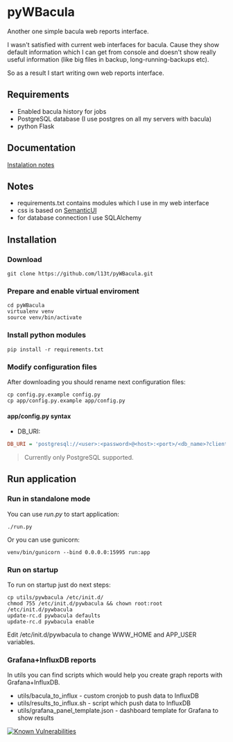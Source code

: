 # pyWBacula

Another one simple bacula web reports interface.

I wasn't satisfied with current web interfaces for bacula. Cause they show default information which I can get from console and doesn't show really useful information (like big files in backup, long-running-backups etc).

So as a result I start writing own web reports interface.

## Requirements

* Enabled bacula history for jobs
* PostgreSQL database (I use postgres on all my servers with bacula)
* python Flask

## Documentation

[Instalation notes](https://github.com/l13t/pyWBacula/wiki/Installation)

## Notes

* requirements.txt contains modules which I use in my web interface
* css is based on [SemanticUI](http://semantic-ui.com/)
* for database connection I use SQLAlchemy

## Installation

### Download

```shell
git clone https://github.com/l13t/pyWBacula.git
```

### Prepare and enable virtual enviroment

```shell
cd pyWBacula
virtualenv venv
source venv/bin/activate
```

### Install python modules

`pip install -r requirements.txt`

### Modify configuration files

After downloading you should rename next configuration files:

```shell
cp config.py.example config.py
cp app/config.py.example app/config.py
```

#### app/config.py syntax

* DB_URI:

```ini
DB_URI = 'postgresql://<user>:<password>@<host>:<port>/<db_name>?client_encoding=utf8'
```

> Currently only PostgreSQL supported.

## Run application

### Run in standalone mode

You can use _run.py_ to start application:

```shell
./run.py
```

Or you can use gunicorn:

```shell
venv/bin/gunicorn --bind 0.0.0.0:15995 run:app
```

### Run on startup

To run on startup just do next steps:

```shell
cp utils/pywbacula /etc/init.d/
chmod 755 /etc/init.d/pywbacula && chown root:root /etc/init.d/pywbacula
update-rc.d pywbacula defaults
update-rc.d pywbacula enable
```

Edit /etc/init.d/pywbacula to change WWW\_HOME and APP\_USER variables.

### Grafana+InfluxDB reports

In utils you can find scripts which would help you create graph reports with Grafana+InfluxDB.

* utils/bacula\_to\_influx - custom cronjob to push data to InfluxDB
* utils/results\_to\_influx.sh - script which push data to InfluxDB
* utils/grafana\_panel\_template.json - dashboard template for Grafana to show results

[![Known Vulnerabilities](https://snyk.io/test/github/l13t/pyWBacula/badge.svg)](https://snyk.io/test/github/l13t/pyWBacula)
